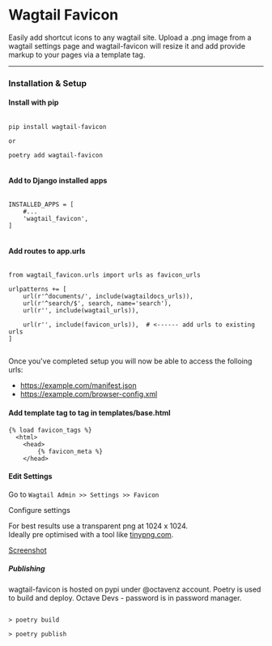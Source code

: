 # Wagtail Favicon

Easily add shortcut icons to any wagtail site. Upload a .png image from a wagtail settings page and wagtail-favicon will resize it and add provide markup to your pages via a template tag.

---

### Installation & Setup

#### Install with pip

```

pip install wagtail-favicon

or

poetry add wagtail-favicon


```

#### Add to Django installed apps

```

INSTALLED_APPS = [
    #...
    'wagtail_favicon',
]


```

#### Add routes to app.urls

```

from wagtail_favicon.urls import urls as favicon_urls

urlpatterns += [
    url(r'^documents/', include(wagtaildocs_urls)),
    url(r'^search/$', search, name='search'),
    url(r'', include(wagtail_urls)),

    url(r'', include(favicon_urls)),  # <------ add urls to existing urls
]


```

Once you've completed setup you will now be able to access the folloing urls:

- https://example.com/manifest.json
- https://example.com/browser-config.xml


#### Add template tag to <head> tag in templates/base.html

```
{% load favicon_tags %}
  <html>
    <head>
        {% favicon_meta %}
    </head>
```

#### Edit Settings

Go to `Wagtail Admin >> Settings >> Favicon`  

Configure settings  

For best results use a transparent png at 1024 x 1024.  
Ideally pre optimised with a tool like [tinypng.com](https://tinypng.com).

[Screenshot](https://github.com/octavenz/wagtail-favicon/blob/master/screenshot.jpg)

##### Publishing
wagtail-favicon is hosted on pypi under @octavenz account.
Poetry is used to build and deploy.
Octave Devs - password is in password manager.

```

> poetry build

> poetry publish


```
